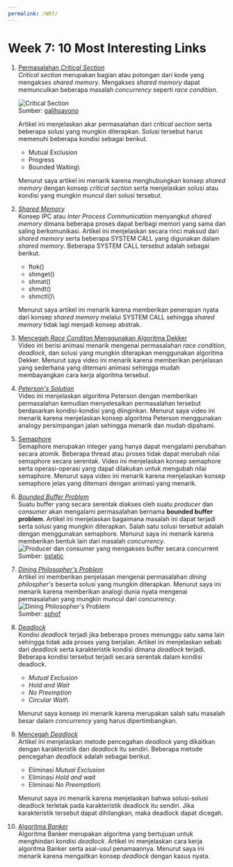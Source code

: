 ```yaml
---
permalink: /W07/
---
```

# Week 7: 10 Most Interesting Links

1. [Permasalahan *Critical Section*](https://www.tutorialspoint.com/critical-section-problem)\
*Critical section* merupakan bagian atau potongan dari kode yang mengakses *shared memory*. Mengakses *shared memory* dapat memunculkan
beberapa masalah *concurrency* seperti *race condition*. 

	![Critical Section](http://1.bp.blogspot.com/-7VZjEraOmNo/VWsw6d-9RCI/AAAAAAAAAFs/f-_Fevd2zZE/s1600/criticalSec.gif)\
	Sumber: [galihsayono](http://galihsayono.blogspot.com/2015/05/the-critical-section-problem.html)

	Artikel ini menjelaskan akar permasalahan dari *critical section* serta beberapa solusi
	yang mungkin diterapkan. Solusi tersebut harus memenuhi beberapa kondisi sebagai berikut.
	- Mutual Exclusion
	- Progress
	- Bounded Waiting\

	Menurut saya artikel ini menarik karena menghubungkan konsep *shared memory* dengan konsep *critical section* serta menjelaskan solusi
	atau kondisi yang mungkin muncul dari solusi tersebut.

2. [*Shared Memory*](https://www.geeksforgeeks.org/ipc-shared-memory/)\
Konsep IPC atau *Inter Process Communication* menyangkut *shared memory* dimana beberapa proses dapat berbagi memori yang sama dan saling
berkomunikasi. Artikel ini menjelaskan secara rinci maksud dari *shared memory* serta beberapa SYSTEM CALL yang digunakan dalam *shared memory*.
Beberapa SYSTEM CALL tersebut adalah sebagai berikut.
	- ftok()
	- shmget()
	- shmat()
	- shmdt()
	- shmctl()\

	Menurut saya artikel ini menarik karena memberikan penerapan nyata dari konsep *shared memory* melalui SYSTEM CALL sehingga
	*shared memory* tidak lagi menjadi konsep abstrak.

3. [Mencegah *Race Conditon* Menggunakan Algoritma Dekker](https://www.youtube.com/watch?v=MqnpIwN7dz0)\
Video ini berisi animasi menarik mengenai permasalahan *race condition*, *deadlock*, dan solusi yang mungkin diterapkan menggunakan algoritma
Dekker. Menurut saya video ini menarik karena memberikan penjelasan yang sederhana yang ditemani animasi sehingga mudah membayangkan cara kerja
algoritma tersebut.

4. [*Peterson's Solution*](https://www.youtube.com/watch?v=r3Ma_4_vF2s)\
Video ini menjelaskan algoritma Peterson dengan memberikan permasalahan kemudian menyelesaikan permasalahan tersebut berdasarkan kondisi-kondisi
yang diinginkan. Menurut saya video ini menarik karena menjelaskan konsep algoritma Peterson menggunakan analogy persimpangan jalan sehingga
menarik dan mudah dipahami.

5. [Semaphore](https://www.youtube.com/watch?v=ukM_zzrIeXs)\
Semaphore merupakan integer yang hanya dapat mengalami perubahan secara atomik. Beberapa thread atau proses tidak dapat merubah nilai semaphore
secara serentak. Video ini menjelaskan konsep semaphore serta operasi-operasi yang dapat dilakukan untuk mengubah nilai semaphore. Menurut saya
video ini menarik karena menjelaskan konsep semaphore jelas yang ditemani dengan animasi yang menarik.


6. [*Bounded Buffer Problem*](https://www.studytonight.com/operating-system/bounded-buffer)\
Suatu buffer yang secara serentak diakses oleh suatu *producer* dan *consumer* akan mengalami permasalahan bernama **bounded buffer problem**.
Artikel ini menjelaskan bagaimana masalah ini dapat terjadi serta solusi yang mungkin diterapkan. Salah satu solusi tersebut adalah dengan
menggunakan semaphore. Menurut saya ini menarik karena memberikan bentuk lain dari masalah *concurrency*.
	![*Producer* dan *consumer* yang mengakses buffer secara concurrent](https://encrypted-tbn0.gstatic.com/images?q=tbn:ANd9GcSzhe5lniWfBgYZlH57gRMOhlrQ2NMuq-uAmA&usqp=CAU)\
	Sumber: [gstatic](https://encrypted-tbn0.gstatic.com/images?q=tbn:ANd9GcSzhe5lniWfBgYZlH57gRMOhlrQ2NMuq-uAmA&usqp=CAU)

7. [*Dining Philosopher's Problem*](https://www.tutorialspoint.com/dining-philosophers-problem-dpp)\
Artikel ini memberikan penjelasan mengenai permasalahan *dining philospher's* beserta solusi yang mungkin diterapkan. Menurut saya ini menarik
karena memberikan analogi dunia nyata mengenai permasalahan yang mungkin muncul dari *concurrency*.
	![*Dining Philosopher's Problem*](https://sphof.readthedocs.io/_images/philtable.png)\
	Sumber: [sphof](https://sphof.readthedocs.io/_images/philtable.png)

8. [*Deadlock*](https://www.geeksforgeeks.org/introduction-of-deadlock-in-operating-system/)\
Kondisi *deadlock* terjadi jika beberapa proses menunggu satu sama lain sehingga tidak ada proses yang berjalan. Artikel ini menjelaskan
sebab dari *deadlock* serta karakteristik kondisi dimana *deadlock* terjadi. Beberapa kondisi tersebut terjadi secara serentak dalam kondisi
deadlock.
	- *Mutual Exclusion*
	- *Hold and Wait*
	- *No Preemption*
	- *Circular Wait*\

	Menurut saya konsep ini menarik karena merupakan salah satu masalah besar dalam *concurrency* yang harus dipertimbangkan.

9. [Mencegah *Deadlock*](https://www.geeksforgeeks.org/deadlock-prevention/)\
Artikel ini menjelaskan metode pencegahan *deadlock* yang dikaitkan dengan karakteristik dari *deadlock* itu sendiri. Beberapa metode pencegahan
*deadlock* adalah sebagai berikut.
	- Eliminasi *Mutual Exclusion*
	- Eliminasi *Hold and wait* 
	- Eliminasi *No Preemption*\

	Menurut saya ini menarik karena menjelaskan bahwa solusi-solusi deadlock terletak pada karakteristik deadlock itu sendiri. Jika
	karakteristik tersebut dapat dihilangkan, maka deadlock dapat dicegah.

10. [Algoritma *Banker*](https://www.geeksforgeeks.org/bankers-algorithm-in-operating-system-2/)\
Algoritma Banker merupakan algoritma yang bertujuan untuk menghindari kondisi *deadlock*. Artikel ini menjelaskan cara kerja algoritma Banker
serta asal-usul penamaannya. Menurut saya ini menarik karena mengaitkan konsep *deadlock* dengan kasus nyata.

